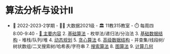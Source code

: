 # 算法分析与设计II
- 📆 2022-2023-2学期
				- 🧑‍🎓 大数据2021级
				- 🏛️ 11教315教室 
				- ⏱️ 每周四 8:00-9:40
				- [📖 主要内容](#/2/6) 
        					2. [基础算法](2.html)
						- 枚举法/递归法/分治法
					3. [基础数据结构](3.html)
						- 堆栈/队列/堆
					4. [动态规划](4.html)
					5. [贪心算法](5.html)
					6. [高级数据结构](6.html)
						- 并查集/线段树/树状数组/二叉搜索树/哈希表/字符串
					7. [搜索算法](7.html)
					8. [图算法](8.html)
					9. [计算几何](9.html)
